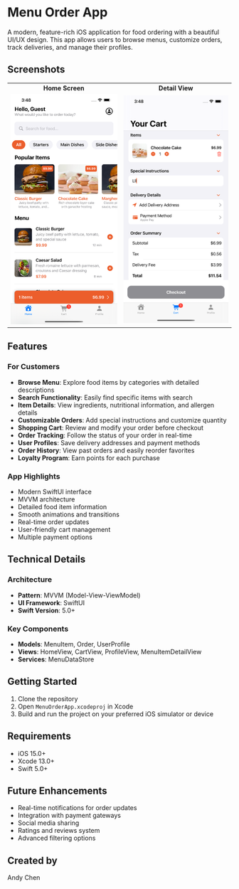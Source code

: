 # Menu Order App

A modern, feature-rich iOS application for food ordering with a beautiful UI/UX design. This app allows users to browse menus, customize orders, track deliveries, and manage their profiles.

## Screenshots

<div align="center">
<table>
  <tr>
    <td align="center"><strong>Home Screen</strong></td>
    <td align="center"><strong>Detail View</strong></td>
  </tr>
  <tr>
    <td><img src="SampleImages/sample1.png" width="350" /></td>
    <td><img src="SampleImages/sample2.png" width="350" /></td>
  </tr>
</table>
</div>

## Features

### For Customers
- **Browse Menu**: Explore food items by categories with detailed descriptions
- **Search Functionality**: Easily find specific items with search
- **Item Details**: View ingredients, nutritional information, and allergen details
- **Customizable Orders**: Add special instructions and customize quantity
- **Shopping Cart**: Review and modify your order before checkout
- **Order Tracking**: Follow the status of your order in real-time
- **User Profiles**: Save delivery addresses and payment methods
- **Order History**: View past orders and easily reorder favorites
- **Loyalty Program**: Earn points for each purchase

### App Highlights
- Modern SwiftUI interface
- MVVM architecture
- Detailed food item information
- Smooth animations and transitions
- Real-time order updates
- User-friendly cart management
- Multiple payment options

## Technical Details

### Architecture
- **Pattern**: MVVM (Model-View-ViewModel)
- **UI Framework**: SwiftUI
- **Swift Version**: 5.0+

### Key Components
- **Models**: MenuItem, Order, UserProfile
- **Views**: HomeView, CartView, ProfileView, MenuItemDetailView
- **Services**: MenuDataStore

## Getting Started

1. Clone the repository
2. Open `MenuOrderApp.xcodeproj` in Xcode
3. Build and run the project on your preferred iOS simulator or device

## Requirements
- iOS 15.0+
- Xcode 13.0+
- Swift 5.0+

## Future Enhancements
- Real-time notifications for order updates
- Integration with payment gateways
- Social media sharing
- Ratings and reviews system
- Advanced filtering options

## Created by
Andy Chen
